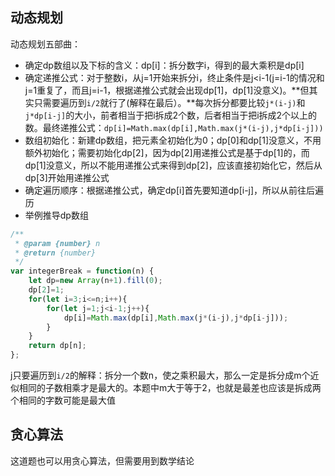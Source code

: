## 动态规划

动态规划五部曲：

* 确定dp数组以及下标的含义：dp[i]：拆分数字i，得到的最大乘积是dp[i]
* 确定递推公式：对于整数i，从j=1开始来拆分i，终止条件是j<i-1(j=i-1的情况和j=1重复了，而且j=i-1，根据递推公式就会出现dp[1]，dp[1]没意义)。**但其实只需要遍历到`i/2`就行了(解释在最后）。**每次拆分都要比较`j*(i-j)`和`j*dp[i-j]`的大小，前者相当于把i拆成2个数，后者相当于把i拆成2个以上的数。最终递推公式：`dp[i]=Math.max(dp[i],Math.max(j*(i-j),j*dp[i-j]))`
* 数组初始化：新建dp数组，把元素全初始化为0；dp[0]和dp[1]没意义，不用额外初始化；需要初始化dp[2]，因为dp[2]用递推公式是基于dp[1]的，而dp[1]没意义，所以不能用递推公式来得到dp[2]，应该直接初始化它，然后从dp[3]开始用递推公式
* 确定遍历顺序：根据递推公式，确定dp[i]首先要知道dp[i-j]，所以从前往后遍历
* 举例推导dp数组

```javascript
/**
 * @param {number} n
 * @return {number}
 */
var integerBreak = function(n) {
    let dp=new Array(n+1).fill(0);
    dp[2]=1;
    for(let i=3;i<=n;i++){
        for(let j=1;j<i-1;j++){
            dp[i]=Math.max(dp[i],Math.max(j*(i-j),j*dp[i-j]));
        }
    }
    return dp[n];
};
```

j只要遍历到`i/2`的解释：拆分一个数n，使之乘积最大，那么一定是拆分成m个近似相同的子数相乘才是最大的。本题中m大于等于2，也就是最差也应该是拆成两个相同的字数可能是最大值

## 贪心算法

这道题也可以用贪心算法，但需要用到数学结论